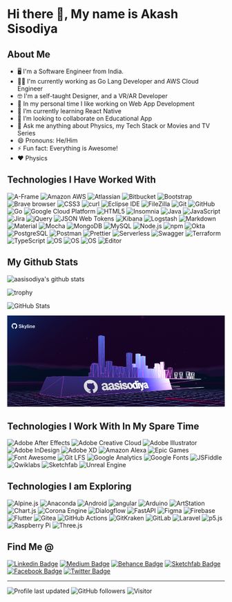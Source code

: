 # Hi there 👋, My name is Akash Sisodiya

## About Me

- 🖥️ I'm a Software Engineer from India.
- 👨‍💻 I'm currently working as Go Lang Developer and AWS Cloud Engineer
- 🤓 I'm a self-taught Designer, and a VR/AR Developer
- 🔭 In my personal time I like working on Web App Development
- 🌱 I’m currently learning React Native
- 👯 I’m looking to collaborate on Educational App
- 💬 Ask me anything about Physics, my Tech Stack or Movies and TV Series
- 😄 Pronouns: He/Him
- ⚡ Fun fact: Everything is Awesome!
- ❤️ Physics

## Technologies I Have Worked With

![A-Frame](https://img.shields.io/badge/A--Frame-EF2D5E?style=for-the-badge&logo=a-frame&logoColor=white)
![Amazon AWS](https://img.shields.io/badge/Amazon%20AWS-%23F7DF1C?style=for-the-badge&logo=amazon-aws&logoColor=000000)
![Atlassian](https://img.shields.io/badge/Atlassian-0052CC?style=for-the-badge&logo=atlassian&logoColor=white)
![Bitbucket](https://img.shields.io/badge/Bitbucket-0052CC?style=for-the-badge&logo=bitbucket&logoColor=white)
![Bootstrap](https://img.shields.io/badge/-Bootstrap-563D7C?style=for-the-badge&logo=bootstrap)
![Brave browser](https://img.shields.io/badge/-Brave_Browser-FB542B?style=for-the-badge&logo=brave&logoColor=white)
![CSS3](https://img.shields.io/badge/-CSS3-%231572B6?style=for-the-badge&logo=css3)
![curl](https://img.shields.io/badge/curl-073551?style=for-the-badge&logo=curl&logoColor=white)
![Eclipse IDE](https://img.shields.io/badge/Eclipse%20IDE-2C2255?style=for-the-badge&logo=eclipse-ide&logoColor=white)
![FileZilla](https://img.shields.io/badge/FileZilla-BF0000?style=for-the-badge&logo=filezilla&logoColor=white)
![Git](https://img.shields.io/badge/-Git-black?style=for-the-badge&logo=git)
![GitHub](https://img.shields.io/badge/-GitHub-181717?style=for-the-badge&logo=github)
![Go](https://img.shields.io/badge/Go-00ADD8?style=for-the-badge&logo=go&logoColor=white)
![Google Cloud Platform](https://img.shields.io/badge/-Google_Cloud_Platform-1a73e8?style=for-the-badge&logo=google-cloud&logoColor=white)
![HTML5](https://img.shields.io/badge/-HTML5-%23E44D27?style=for-the-badge&logo=html5&logoColor=ffffff)
![Insomnia](https://img.shields.io/badge/-Insomnia-5849BE?style=for-the-badge&logo=insomnia&logoColor=white)
![Java](https://img.shields.io/badge/-java-E34A86?style=for-the-badge&logo=java)
![JavaScript](https://img.shields.io/badge/-JavaScript-%23F7DF1C?style=for-the-badge&logo=javascript&logoColor=000000&labelColor=%23F7DF1C&color=%23FFCE5A)
![Jira](https://img.shields.io/badge/Jira-0052CC?style=for-the-badge&logo=jira&logoColor=white)
![jQuery](https://img.shields.io/badge/jQuery-0769AD?style=for-the-badge&logo=jquery&logoColor=white)
![JSON Web Tokens](https://img.shields.io/badge/JSON%20Web%20Tokens-000000?style=for-the-badge&logo=json-web-tokens&logoColor=white)
![Kibana](https://img.shields.io/badge/Kibana-005571?style=for-the-badge&logo=kibana&logoColor=white)
![Logstash](https://img.shields.io/badge/Logstash-005571?style=for-the-badge&logo=logstash&logoColor=white)
![Markdown](https://img.shields.io/badge/Markdown-000000?style=for-the-badge&logo=markdown&logoColor=white)
![Material](https://img.shields.io/badge/Material--UI-0081CB?style=for-the-badge&logo=material-ui&logoColor=white)
![Mocha](https://img.shields.io/badge/Mocha-8D6748?style=for-the-badge&logo=mocha&logoColor=white)
![MongoDB](https://img.shields.io/badge/-MongoDB-13aa52?style=for-the-badge&logo=mongodb&logoColor=white)
![MySQL](https://img.shields.io/badge/MySQL-4479A1?style=for-the-badge&logo=mysql&logoColor=white)
![Node.js](https://img.shields.io/badge/Node.js-339933?style=for-the-badge&logo=node-dot-js&logoColor=white)
![npm](https://img.shields.io/badge/-NPM-CB3837?style=for-the-badge&logo=npm&logoColor=white)
![Okta](https://img.shields.io/badge/Okta-007DC1?style=for-the-badge&logo=okta&logoColor=white)
![PostgreSQL](https://img.shields.io/badge/-PostgreSQL-336791?style=for-the-badge&logo=postgresql)
![Postman](https://img.shields.io/badge/Postman-FF6C37?style=for-the-badge&logo=postman&logoColor=white)
![Prettier](https://img.shields.io/badge/-Prettier-F7B93E?style=for-the-badge&logo=prettier&logoColor=white)
![Serverless](https://img.shields.io/badge/Serverless-FD5750?style=for-the-badge&logo=serverless&logoColor=white)
![Swagger](https://img.shields.io/badge/Swagger-85EA2D?style=for-the-badge&logo=swagger&logoColor=black)
![Terraform](https://img.shields.io/badge/Terraform-623CE4?style=for-the-badge&logo=terraform&logoColor=white)
![TypeScript](https://img.shields.io/badge/-TypeScript-007ACC?style=for-the-badge&logo=typescript&logoColor=white)
![OS](https://img.shields.io/badge/OS-Windows-informational?style=for-the-badge&logo=windows&logoColor=white)
![OS](https://img.shields.io/badge/OS-macOS-informational?style=for-the-badge&logo=apple&logoColor=white)
![OS](https://img.shields.io/badge/OS-Linux-informational?style=for-the-badge&logo=linux&logoColor=white)
![Editor](https://img.shields.io/badge/Editor-VSCode-blue?style=for-the-badge&logo=visual-studio-code&logoColor=white)

## My Github Stats

![aasisodiya's github stats](https://github-readme-stats.vercel.app/api?username=aasisodiya&show_icons=true&theme=highcontrast)

![trophy](https://github-profile-trophy.vercel.app/?username=aasisodiya&theme=gruvbox&no-frame=false&row=2&&margin-w=20&no-bg=false)

![GitHub Stats](https://github-readme-streak-stats.herokuapp.com/?user=aasisodiya&theme=highcontrast)

[![GithubSkyline](./skyline.png)](https://skyline.github.com/aasisodiya/2021)

## Technologies I Work With In My Spare Time

![Adobe After Effects](https://img.shields.io/badge/Adobe%20After%20Effects-9999FF?style=for-the-badge&logo=adobe-after-effects&logoColor=white)
![Adobe Creative Cloud](https://img.shields.io/badge/Adobe%20Creative%20Cloud-DA1F26?style=for-the-badge&logo=adobe-creative-cloud&logoColor=white)
![Adobe Illustrator](https://img.shields.io/badge/Adobe%20Illustrator-FF9A00?style=for-the-badge&logo=adobe-illustrator&logoColor=white)
![Adobe InDesign](https://img.shields.io/badge/Adobe%20InDesign-FF3366?style=for-the-badge&logo=adobe-indesign&logoColor=white)
![Adobe XD](https://img.shields.io/badge/Adobe%20XD-FF61F6?style=for-the-badge&logo=adobe-xd&logoColor=white)
![Amazon Alexa](https://img.shields.io/badge/Amazon%20Alexa-00CAFF?style=for-the-badge&logo=amazon-alexa&logoColor=white)
![Epic Games](https://img.shields.io/badge/Epic%20Games-313131?style=for-the-badge&logo=epic-games&logoColor=white)
![Font Awesome](https://img.shields.io/badge/Font%20Awesome-339AF0?style=for-the-badge&logo=font-awesome&logoColor=white)
![Git LFS](https://img.shields.io/badge/Git%20LFS-F64935?style=for-the-badge&logo=git-lfs&logoColor=white)
![Google Analytics](https://img.shields.io/badge/Google%20Analytics-E37400?style=for-the-badge&logo=google-analytics&logoColor=white)
![Google Fonts](https://img.shields.io/badge/Google%20Fonts-4285F4?style=for-the-badge&logo=google-fonts&logoColor=white)
![JSFiddle](https://img.shields.io/badge/JSFiddle-0084FF?style=for-the-badge&logo=jsfiddle&logoColor=white)
![Qwiklabs](https://img.shields.io/badge/Qwiklabs-F5CD0E?style=for-the-badge&logo=qwiklabs&logoColor=white)
![Sketchfab](https://img.shields.io/badge/Sketchfab-1CAAD9?style=for-the-badge&logo=sketchfab&logoColor=white)
![Unreal Engine](https://img.shields.io/badge/Unreal%20Engine-313131?style=for-the-badge&logo=unreal-engine&logoColor=white)

## Technologies I am Exploring

![Alpine.js](https://img.shields.io/badge/Alpine.js-8BC0D0?style=for-the-badge&logo=alpine-dot-js&logoColor=white)
![Anaconda](https://img.shields.io/badge/Anaconda-44A833?style=for-the-badge&logo=anaconda&logoColor=white)
![Android](https://img.shields.io/badge/Android-3DDC84?style=for-the-badge&logo=android&logoColor=white)
![angular](https://img.shields.io/badge/-Angular-DD0031?style=for-the-badge&logo=angular&logoColor=white)
![Arduino](https://img.shields.io/badge/Arduino-00979D?style=for-the-badge&logo=arduino&logoColor=white)
![ArtStation](https://img.shields.io/badge/ArtStation-13AFF0?style=for-the-badge&logo=artstation&logoColor=white)
![Chart.js](https://img.shields.io/badge/Chart.js-FF6384?style=for-the-badge&logo=chart-dot-js&logoColor=white)
![Corona Engine](https://img.shields.io/badge/Corona%20Engine-F96F29?style=for-the-badge&logo=corona-engine&logoColor=white)
![Dialogflow](https://img.shields.io/badge/Dialogflow-FF9800?style=for-the-badge&logo=dialogflow&logoColor=white)
![FastAPI](https://img.shields.io/badge/FastAPI-009688?style=for-the-badge&logo=fastapi&logoColor=white)
![Figma](https://img.shields.io/badge/Figma-F24E1E?style=for-the-badge&logo=figma&logoColor=white)
![Firebase](https://img.shields.io/badge/Firebase-FFCA28?style=for-the-badge&logo=firebase&logoColor=white)
![Flutter](https://img.shields.io/badge/Flutter-02569B?style=for-the-badge&logo=flutter&logoColor=white)
![Gitea](https://img.shields.io/badge/Gitea-609926?style=for-the-badge&logo=gitea&logoColor=white)
![GitHub Actions](https://img.shields.io/badge/GitHub%20Actions-2088FF?style=for-the-badge&logo=github-actions&logoColor=white)
![GitKraken](https://img.shields.io/badge/GitKraken-179287?style=for-the-badge&logo=gitkraken&logoColor=white)
![GitLab](https://img.shields.io/badge/GitLab-FCA121?style=for-the-badge&logo=gitlab&logoColor=white)
![Laravel](https://img.shields.io/badge/Laravel-FF2D20?style=for-the-badge&logo=laravel&logoColor=white)
![p5.js](https://img.shields.io/badge/p5.js-ED225D?style=for-the-badge&logo=p5-dot-js&logoColor=white)
![Raspberry Pi](https://img.shields.io/badge/Raspberry%20Pi-A22846?style=for-the-badge&logo=raspberry-pi&logoColor=white)
![Three.js](https://img.shields.io/badge/Three.js-000000?style=for-the-badge&logo=three-dot-js&logoColor=white)

## Find Me @

[![Linkedin Badge](https://img.shields.io/badge/-aasisodiya-blue?style=for-the-badge&logo=Linkedin&logoColor=white&link=https://www.linkedin.com/in/aasisodiya/)](https://www.linkedin.com/in/aasisodiya/)
[![Medium Badge](https://img.shields.io/badge/-aasisodiya-03a57a?style=for-the-badge&labelColor=000000&logo=Medium&link=https://medium.com/@aasisodiya/)](https://medium.com/@aasisodiya)
[![Behance Badge](https://img.shields.io/badge/-aasisodiya-blue?style=for-the-badge&logo=behance&logoColor=darkblue)](https://www.behance.net/aasisodiya)
[![Sketchfab Badge](https://img.shields.io/badge/-aasisodiya-cyan?style=for-the-badge&logo=sketchfab&logoColor=darkblue)](https://www.sketchfab.com/aasisodiya)
[![Facebook Badge](https://img.shields.io/badge/-aasisodiya-darkblue?style=for-the-badge&logo=facebook&logoColor=white)](https://www.facebook.com/aasisodiya)
[![Twitter Badge](https://img.shields.io/badge/-aasisodiya-blue?style=for-the-badge&logo=twitter&logoColor=white)](https://twitter.com/intent/follow?screen_name=aasisodiya)

---

![Profile last updated](https://img.shields.io/github/last-commit/aasisodiya/aasisodiya/master?label=Last%20updated&style=for-the-badge)
![GitHub followers](https://img.shields.io/github/followers/aasisodiya?label=Followers&logo=GitHub&style=for-the-badge)
![Visitor](https://visitor-badge.glitch.me/badge?page_id=aasisodiya.aasisodiya)
